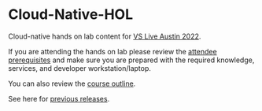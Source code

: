 # Cloud-Native-HOL

Cloud-native hands on lab content for [VS Live Austin 2022](https://vslive.com/Events/Austin-2022/Sessions/Monday/HOL02-Hands-On-Lab-Learn-to-Build-and-Run-Cloud-Native-,-d-,NET-Code.aspx).

If you are attending the hands on lab please review the [attendee prerequisites](https://github.com/rockfordlhotka/Cloud-Native-HOL/blob/main/docs/prerequisites.md) and make sure you are prepared with the required knowledge, services, and developer workstation/laptop.

You can also review the [course outline](docs/class_outline.md).

See here for [previous releases](https://github.com/rockfordlhotka/Cloud-Native-HOL/releases).
